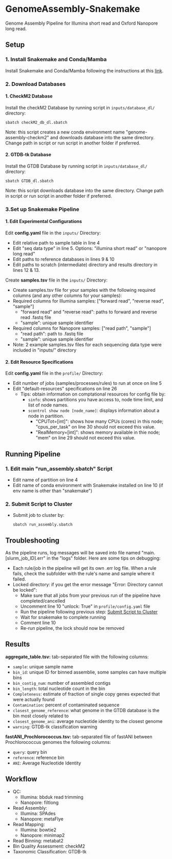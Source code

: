# GenomeAssembly-Snakemake
Genome Assembly Pipeline for Illumina short read and Oxford Nanopore long read. 

## Setup
### 1. Install Snakemake and Conda/Mamba  
Install Snakemake and Conda/Mamba following the instructions at this [link](https://snakemake.readthedocs.io/en/stable/getting_started/installation.html#:~:text=for%20installing%20Snakemake.-,Installation%20via%20Conda/Mamba,-This%20is%20the). 

### 2. Download Databases  
#### 1. CheckM2 Database  
Install the checkM2 Database by running script in `inputs/database_dl/` directory:   
  ```
  sbatch checkM2_db_dl.sbatch  
  ```  
Note: this script creates a new conda environment name "genome-assembly-checkm2" and downloads database into the same directory. Change path in script or run script in another folder if preferred. 

#### 2. GTDB-tk Database  
Install the GTDB Database by running script in `inputs/database_dl/` directory:   
  ```
  sbatch GTDB_dl.sbatch  
  ```  
Note: this script downloads database into the same directory. Change path in script or run script in another folder if preferred.  

### 3.Set up Snakemake Pipeline
#### 1. Edit Experimental Configurations
Edit **config.yaml** file in the `inputs/` Directory:
  - Edit relative path to sample table in line 4
  - Edit "seq data type" in line 5. Options: "illumina short read"  or "nanopore long read"
  - Edit paths to reference databases in lines 9 & 10
  - Edit paths to scratch (intermediate) directory and results directory in lines 12 & 13. 

Create **samples.tsv** file in the `inputs/` Directory: 
  - Create samples.tsv file for your samples with the following required columns (and any other columns for your samples): 
  - Required columns for Illumina samples: ["forward read", "reverse read", "sample"]
    - "forward read" and "reverse read": paths to forward and reverse read .fastq file
    - "sample": unique sample identifier
  - Required columns for Nanopore samples: ["read path", "sample"]
    - "read path": path to .fastq file
    - "sample": unique sample identifier
  - Note: 2 example samples.tsv files for each sequencing data type were included in "inputs/" directory

#### 2. Edit Resource Specifications 
Edit **config.yaml** file in the `profile/` Directory:
  - Edit number of jobs (samples/processes/rules) to run at once on line 5
  - Edit "default-resources" specifications on line 26
    - Tips: obtain information on comptational resources for config file by: 
      - `sinfo`: shows partitions you have access to, node time limit, and list of node names. 
      - `scontrol show node [node_name]`: displays information about a node in partition. 
        - "CPUTot=[int]": shows how many CPUs (cores) in this node; "cpus_per_task" on line 30 should not exceed this value. 
        - "RealMemory=[int]": shows memory available in thie node; "mem" on line 29 should not exceed this value. 

## Running Pipeline 
### 1. Edit main "run_assembly.sbatch" Script
- Edit name of partition on line 4
- Edit name of conda environment with Snakemake installed on line 10 (if env name is other than "snakemake")

### 2. Submit Script to Cluster
- Submit job to cluster by:  
  ```
  sbatch run_assembly.sbatch
  ```  

## Troubleshooting 
As the pipeline runs, log messages will be saved into file named "main.[slurm_job_ID].err" in the "logs" folder. Here are some tips on debugging: 
- Each rule/job in the pipeline will get its own .err log file. When a rule fails, check the subfolder with the rule's name and sample where it failed. 
- Locked directory: if you get the error message "Error: Directory cannot be locked":
  - Make sure that all jobs from your previous run of the pipeline have completed/cancelled
  - Uncomment line 10 "unlock: True" in `profile/config.yaml` file
  - Run the pipeline following previous step: [Submit Script to Cluster](#2-submit-script-to-cluster)
  - Wait for snakemake to complete running
  - Comment line 10
  - Re-run pipeline, the lock should now be removed  


## Results
**aggregate_table.tsv:** tab-separated file with the following columns:  
- `sample`: unique sample name
- `bin_id`: unique ID for binned assemblie, some samples can have multiple bins
- `bin_contig_num`: number of assembled contigs
- `bin_length`: total nucleotide count in the bin 
- `Completeness`: estimate of fraction of single copy genes expected that were actually found
- `Contamination`: percent of contaminated sequence
- `closest_genome_reference`: what genome in the GTDB database is the bin most closely related to 
- `closest_genome_ani`: average nucleotide identity to the closest genome 
- `warning`: GTDB-tk classification warning  

**fastANI_Prochlorococcus.tsv:** tab-separated file of fastANI between Prochlorococcus genomes the following columns:  
- `query`: query bin 
- `reference`: reference bin 
- `ANI`: Average Nucleotide Identity


## Workflow
- QC: 
  - Illumina: bbduk read trimming
  - Nanopore: filtlong
- Read Assembly: 
  - Illumina: SPAdes
  - Nanopore: metaFlye
- Read Mapping: 
  - Illumina: bowtie2
  - Nanopore: minimap2
- Read Binning: metabat2
- Bin Quality Assessment: checkM2
- Taxonomic Classification: GTDB-tk